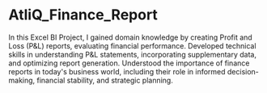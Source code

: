 # AtliQ_Finance_Report
In this Excel BI Project, I gained domain knowledge by creating Profit and Loss (P&L) reports, evaluating financial performance.
Developed technical skills in understanding P&L statements, incorporating supplementary data, and optimizing report generation.
Understood the importance of finance reports in today's business world, including their role in informed decision-making, financial stability, and strategic planning.
